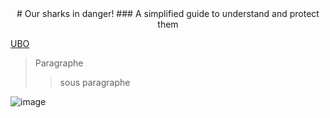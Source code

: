 <div align="center"> 
# Our sharks in danger!
### A simplified guide to understand and protect them
</div>

[UBO](https://ent.univ-brest.fr)
> Paragraphe
>> sous paragraphe

![image](https://images.ctfassets.net/hrltx12pl8hq/28ECAQiPJZ78hxatLTa7Ts/2f695d869736ae3b0de3e56ceaca3958/free-nature-images.jpg?fit=fill&w=1200&h=630)
